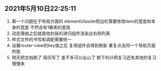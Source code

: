 ## 2021年5月10日22:25:11
1. 第一个问题在于布局方面的 elementUIaside侧边栏需要修改item的宽度和本身的宽度 不然会有1像素的差距
2. 动态理由之后就是他封装的递归组件渲染出右侧列表
3. 样式文件的书写和调配需要统一
4. 设置router-view的key值之后 复用组件会得到刷新 重复点击同一个导航页面所致
5. 明天把文档刷了 简历写了 差不多可以出山了 剩下的计网复习还有其他的复习 慢慢来